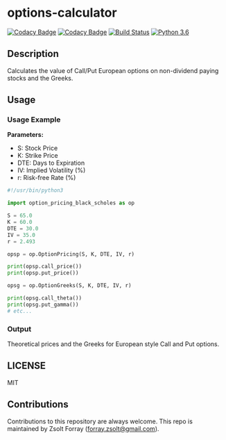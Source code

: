 # options-calculator

[![Codacy Badge](https://api.codacy.com/project/badge/Grade/c0113772b1dc48b9865535ca3ac7daa0)](https://www.codacy.com/app/forray.zsolt/options-calculator?utm_source=github.com&amp;utm_medium=referral&amp;utm_content=Zsolt-Forray/options-calculator&amp;utm_campaign=Badge_Grade)
[![Codacy Badge](https://api.codacy.com/project/badge/Coverage/c0113772b1dc48b9865535ca3ac7daa0)](https://www.codacy.com/app/forray.zsolt/options-calculator?utm_source=github.com&utm_medium=referral&utm_content=Zsolt-Forray/options-calculator&utm_campaign=Badge_Coverage)
[![Build Status](https://travis-ci.com/Zsolt-Forray/options-calculator.svg?branch=master)](https://travis-ci.com/Zsolt-Forray/options-calculator)
[![Python 3.6](https://img.shields.io/badge/python-3.6-blue.svg)](https://www.python.org/downloads/release/python-360/)

## Description
Calculates the value of Call/Put European options on non-dividend paying stocks and the Greeks.

## Usage

### Usage Example

**Parameters:**

* S: Stock Price
* K: Strike Price
* DTE: Days to Expiration
* IV: Implied Volatility (%)
* r: Risk-free Rate (%)

```python
#!/usr/bin/python3

import option_pricing_black_scholes as op

S = 65.0
K = 60.0
DTE = 30.0
IV = 35.0
r = 2.493

opsp = op.OptionPricing(S, K, DTE, IV, r)

print(opsp.call_price())
print(opsp.put_price())

opsg = op.OptionGreeks(S, K, DTE, IV, r)

print(opsg.call_theta())
print(opsg.put_gamma())
# etc...
```

### Output
Theoretical prices and the Greeks for European style Call and Put options.

## LICENSE
MIT

## Contributions
Contributions to this repository are always welcome.
This repo is maintained by Zsolt Forray (forray.zsolt@gmail.com).
